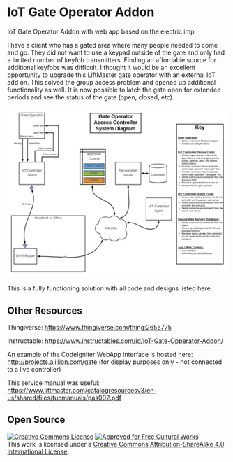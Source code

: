 # IoT Gate Operator Addon
IoT Gate Operator Addon with web app based on the electric imp

I have a client who has a gated area where many people needed to come and go. They did not want to use a keypad outside of the gate and only had a limited number of keyfob transmitters. Finding an affordable source for additional keyfobs was difficult. I thought it would be an excellent opportunity to upgrade this LiftMaster gate operator with an external IoT add on. This solved the group access problem and opened up additional functionality as well. It is now possible to latch the gate open for extended periods and see the status of the gate (open, closed, etc).

![System Diagram](https://github.com/ThingEngineer/IoT-Gate-Operator-Addon/raw/master/docs/images/gate-access-controller-system-diagram.jpg)

This is a fully functioning solution with all code and designs listed here.

## Other Resources
Thingiverse: https://www.thingiverse.com/thing:2655775

Instructable: https://www.instructables.com/id/IoT-Gate-Opperator-Addon/

An example of the CodeIgniter WebApp interface is hosted here: http://projects.ajillion.com/gate (for display purposes only - not connected to a live controller)

This service manual was useful: https://www.liftmaster.com/catalogresourcesv3/en-us/shared/files/tucmanuals/pas002.pdf


## Open Source
<a rel="license" href="http://creativecommons.org/licenses/by-sa/4.0/"><img alt="Creative Commons License" style="border-width:0" src="http://i.creativecommons.org/l/by-sa/4.0/88x31.png" /></a>  <a rel="license" href="http://creativecommons.org/freeworks"><img alt="Approved for Free Cultural Works" style="border-width:0" height="32" width="32" src="http://creativecommons.org/images/deed/seal.png" /></a><br />This work is licensed under a <a rel="license" href="http://creativecommons.org/licenses/by-sa/4.0/">Creative Commons Attribution-ShareAlike 4.0 International License</a>.
